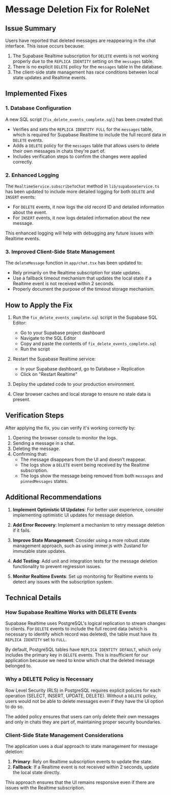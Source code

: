 # Message Deletion Fix for RoleNet

## Issue Summary

Users have reported that deleted messages are reappearing in the chat interface. This issue occurs because:

1. The Supabase Realtime subscription for `DELETE` events is not working properly due to the `REPLICA IDENTITY` setting on the `messages` table.
2. There is no explicit `DELETE` policy for the `messages` table in the database.
3. The client-side state management has race conditions between local state updates and Realtime events.

## Implemented Fixes

### 1. Database Configuration

A new SQL script (`fix_delete_events_complete.sql`) has been created that:

- Verifies and sets the `REPLICA IDENTITY FULL` for the `messages` table, which is required for Supabase Realtime to include the full record data in `DELETE` events.
- Adds a `DELETE` policy for the `messages` table that allows users to delete their own messages in chats they're part of.
- Includes verification steps to confirm the changes were applied correctly.

### 2. Enhanced Logging

The `RealtimeService.subscribeToChat` method in `lib/supabaseService.ts` has been updated to include more detailed logging for both `DELETE` and `INSERT` events:

- For `DELETE` events, it now logs the old record ID and detailed information about the event.
- For `INSERT` events, it now logs detailed information about the new message.

This enhanced logging will help with debugging any future issues with Realtime events.

### 3. Improved Client-Side State Management

The `deleteMessage` function in `app/chat.tsx` has been updated to:

- Rely primarily on the Realtime subscription for state updates.
- Use a fallback timeout mechanism that updates the local state if a Realtime event is not received within 2 seconds.
- Properly document the purpose of the timeout storage mechanism.

## How to Apply the Fix

1. Run the `fix_delete_events_complete.sql` script in the Supabase SQL Editor:
   - Go to your Supabase project dashboard
   - Navigate to the SQL Editor
   - Copy and paste the contents of `fix_delete_events_complete.sql`
   - Run the script

2. Restart the Supabase Realtime service:
   - In your Supabase dashboard, go to Database > Replication
   - Click on "Restart Realtime"

3. Deploy the updated code to your production environment.

4. Clear browser caches and local storage to ensure no stale data is present.

## Verification Steps

After applying the fix, you can verify it's working correctly by:

1. Opening the browser console to monitor the logs.
2. Sending a message in a chat.
3. Deleting the message.
4. Confirming that:
   - The message disappears from the UI and doesn't reappear.
   - The logs show a `DELETE` event being received by the Realtime subscription.
   - The logs show the message being removed from both `messages` and `pinnedMessages` states.

## Additional Recommendations

1. **Implement Optimistic UI Updates**: For better user experience, consider implementing optimistic UI updates for message deletion.

2. **Add Error Recovery**: Implement a mechanism to retry message deletion if it fails.

3. **Improve State Management**: Consider using a more robust state management approach, such as using immer.js with Zustand for immutable state updates.

4. **Add Testing**: Add unit and integration tests for the message deletion functionality to prevent regression issues.

5. **Monitor Realtime Events**: Set up monitoring for Realtime events to detect any issues with the subscription system.

## Technical Details

### How Supabase Realtime Works with DELETE Events

Supabase Realtime uses PostgreSQL's logical replication to stream changes to clients. For `DELETE` events to include the full record data (which is necessary to identify which record was deleted), the table must have its `REPLICA IDENTITY` set to `FULL`.

By default, PostgreSQL tables have `REPLICA IDENTITY DEFAULT`, which only includes the primary key in `DELETE` events. This is insufficient for our application because we need to know which chat the deleted message belonged to.

### Why a DELETE Policy is Necessary

Row Level Security (RLS) in PostgreSQL requires explicit policies for each operation (SELECT, INSERT, UPDATE, DELETE). Without a `DELETE` policy, users would not be able to delete messages even if they have the UI option to do so.

The added policy ensures that users can only delete their own messages and only in chats they are part of, maintaining proper security boundaries.

### Client-Side State Management Considerations

The application uses a dual approach to state management for message deletion:

1. **Primary**: Rely on Realtime subscription events to update the state.
2. **Fallback**: If a Realtime event is not received within 2 seconds, update the local state directly.

This approach ensures that the UI remains responsive even if there are issues with the Realtime subscription.